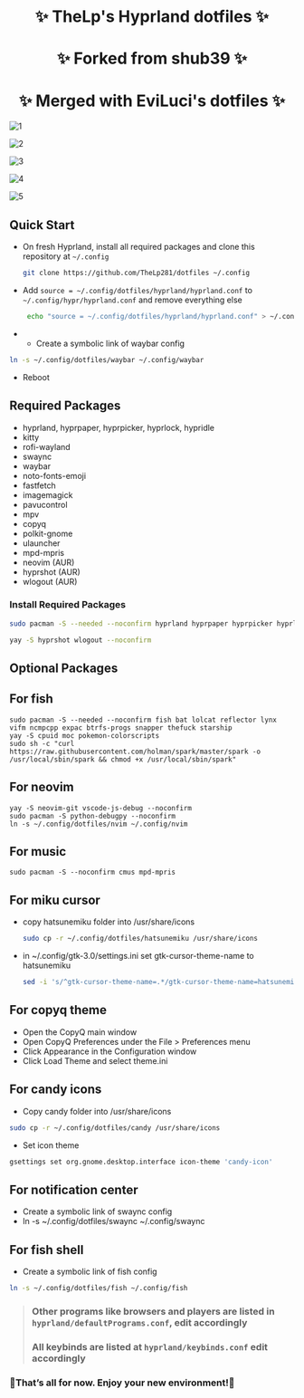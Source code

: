<div align="center">
    <h1>✨ TheLp's Hyprland dotfiles ✨</h1>
    <h1>✨ Forked from shub39 ✨</h1>
    <h1>✨ Merged with EviLuci's dotfiles ✨</h1>
</div>

<div align="center">

</a>
</div>

![1](screenshots/screenshot_2024-11-17_22-43-14.png)

![2](screenshots/screenshot_2024-11-17_22-48-25.png)

![3](screenshots/screenshot_2024-11-17_22-53-31.png)

![4](screenshots/2024-11-17-230108_hyprshot.png)

![5](screenshots/screenshot_2024-11-17_22-49-13.png)

## Quick Start

- On fresh Hyprland, install all required packages and clone this repository at `~/.config`

  ```bash
  git clone https://github.com/TheLp281/dotfiles ~/.config
  ```

- Add `source = ~/.config/dotfiles/hyprland/hyprland.conf` to `~/.config/hypr/hyprland.conf` and remove everything else

  ```bash
   echo "source = ~/.config/dotfiles/hyprland/hyprland.conf" > ~/.config/hypr/hyprland.conf
  ```

- - Create a symbolic link of waybar config

```bash
ln -s ~/.config/dotfiles/waybar ~/.config/waybar
```

- Reboot

## Required Packages

- hyprland, hyprpaper, hyprpicker, hyprlock, hypridle
- kitty
- rofi-wayland
- swaync
- waybar
- noto-fonts-emoji
- fastfetch
- imagemagick
- pavucontrol
- mpv
- copyq
- polkit-gnome
- ulauncher
- mpd-mpris
- neovim (AUR)
- hyprshot (AUR)
- wlogout (AUR)

### Install Required Packages

```bash
sudo pacman -S --needed --noconfirm hyprland hyprpaper hyprpicker hyprlock hypridle kitty rofi-wayland swaync waybar noto-fonts-emoji fastfetch imagemagick mpv copyq polkit-gnome ulauncher pavucontrol
```

```bash
yay -S hyprshot wlogout --noconfirm
```

## Optional Packages

## For fish

    sudo pacman -S --needed --noconfirm fish bat lolcat reflector lynx vifm ncmpcpp expac btrfs-progs snapper thefuck starship
    yay -S cpuid moc pokemon-colorscripts
    sudo sh -c "curl https://raw.githubusercontent.com/holman/spark/master/spark -o /usr/local/sbin/spark && chmod +x /usr/local/sbin/spark"

## For neovim

    yay -S neovim-git vscode-js-debug --noconfirm
    sudo pacman -S python-debugpy --noconfirm
    ln -s ~/.config/dotfiles/nvim ~/.config/nvim

## For music

    sudo pacman -S --noconfirm cmus mpd-mpris

## For miku cursor

- copy hatsunemiku folder into /usr/share/icons

  ```bash
  sudo cp -r ~/.config/dotfiles/hatsunemiku /usr/share/icons
  ```

- in ~/.config/gtk-3.0/settings.ini set gtk-cursor-theme-name to hatsunemiku

  ```bash
  sed -i 's/^gtk-cursor-theme-name=.*/gtk-cursor-theme-name=hatsunemiku/' ~/.config/gtk-3.0/settings.ini
  ```

## For copyq theme

- Open the CopyQ main window
- Open CopyQ Preferences under the File > Preferences menu
- Click Appearance in the Configuration window
- Click Load Theme and select theme.ini

## For candy icons

- Copy candy folder into /usr/share/icons

```bash
sudo cp -r ~/.config/dotfiles/candy /usr/share/icons
```

- Set icon theme

```bash
gsettings set org.gnome.desktop.interface icon-theme 'candy-icon'
```

## For notification center

- Create a symbolic link of swaync config
- ln -s ~/.config/dotfiles/swaync ~/.config/swaync

## For fish shell

- Create a symbolic link of fish config

```bash
ln -s ~/.config/dotfiles/fish ~/.config/fish
```

> ### Other programs like browsers and players are listed in `hyprland/defaultPrograms.conf`, edit accordingly
>
> ### All keybinds are listed at `hyprland/keybinds.conf` edit accordingly

### 🎉That’s all for now. Enjoy your new environment!🎉
